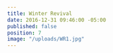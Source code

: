 ```yaml
---
title: Winter Revival
date: 2016-12-31 09:46:00 -05:00
published: false
position: 7
image: "/uploads/WR1.jpg"
---
```


